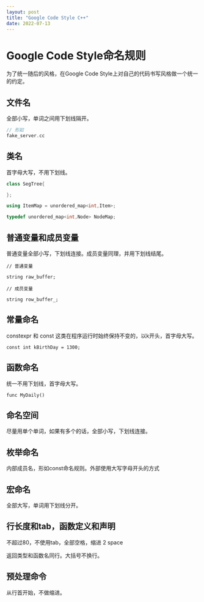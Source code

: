 ```yaml
---
layout: post
title: "Google Code Style C++"
date: 2022-07-13
---
```


# Google Code Style命名规则

为了统一随后的风格，在Google Code Style上对自己的代码书写风格做一个统一的约定。

## 文件名

全部小写，单词之间用下划线隔开。


```cpp
// 形如
fake_server.cc
```

## 类名

首字母大写，不用下划线。

```cpp
class SegTree{

};

using ItemMap = unordered_map<int,Item>;

typedef unordered_map<int,Node> NodeMap;
```

## 普通变量和成员变量

普通变量全部小写，下划线连接。成员变量同理，并用下划线结尾。

```
// 普通变量

string raw_buffer;

// 成员变量

string row_buffer_;

```

## 常量命名

constexpr 和 const 这类在程序运行时始终保持不变的，以k开头，首字母大写。

```
const int kBirthDay = 1300;
```

## 函数命名

统一不用下划线，首字母大写。


```
func MyDaily()
```

## 命名空间

尽量用单个单词，如果有多个的话，全部小写，下划线连接。

## 枚举命名

内部成员名，形如const命名规则。外部使用大写字母开头的方式

## 宏命名

全部大写，单词用下划线分开。

## 行长度和tab，函数定义和声明

不超过80，不使用tab，全部空格，缩进 2 space

返回类型和函数名同行。大括号不换行。

## 预处理命令

从行首开始，不做缩进。








